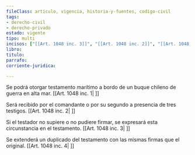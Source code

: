 ```yaml
---
fileClass: articulo, vigencia, historia-y-fuentes, codigo-civil
tags:
- derecho-civil
- derecho-privado
estado: vigente
tipo: multi
incisos: ["[[Art. 1048 inc. 3]]", "[[Art. 1048 inc. 2]]", "[[Art. 1048 inc. 1]]", "[[Art. 1048 inc. 4]]"]
libro:
titulo:
parrafo:
corriente-juridica:

---
```

Se podrá otorgar testamento marítimo a bordo de un buque chileno de guerra en alta mar. [[Art. 1048 inc. 1| ]]

Será recibido por el comandante o por su segundo a presencia de tres testigos. [[Art. 1048 inc. 2| ]]

Si el testador no supiere o no pudiere firmar, se expresará esta circunstancia en el testamento. [[Art. 1048 inc. 3| ]]

Se extenderá un duplicado del testamento con las mismas firmas que el original. [[Art. 1048 inc. 4| ]]